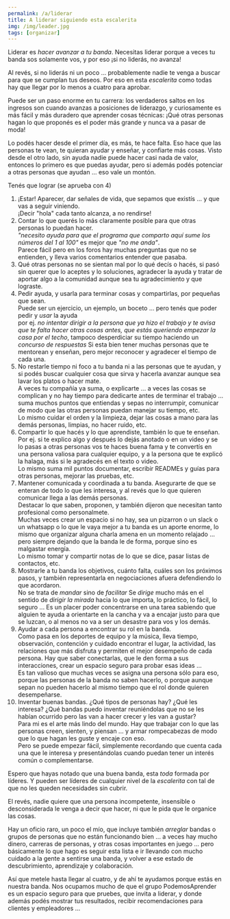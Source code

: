 ```yaml
---
permalink: /a/liderar
title: A liderar siguiendo esta escalerita
img: /img/leader.jpg
tags: [organizar]
---
```


Liderar es _hacer avanzar a tu banda_. Necesitas liderar porque a veces tu banda sos solamente vos, y por eso ¡si no liderás, no avanza!

Al revés, si no liderás ni un poco ... probablemente nadie te venga a buscar para que se cumplan tus deseos. Por eso en esta _escalerita_ como todas hay que llegar por lo menos a cuatro para aprobar.

Puede ser un paso enorme en tu carrera: los verdaderos saltos en los ingresos son cuando avanzas a posiciones de liderazgo, y curiosamente es más fácil y más duradero que aprender cosas técnicas: ¡Qué otras personas hagan lo que proponés es el poder más grande y nunca va a pasar de moda!

Lo podés hacer desde el primer día, es más, te hace falta. Eso hace que las personas te vean, te quieran ayudar y enseñar, y confiarte más cosas. Visto desde el otro lado, sin ayuda nadie puede hacer casi nada de valor, entonces lo primero es que puedas ayudar, pero si además podés potenciar a otras personas que ayudan ... eso vale un montón.

Tenés que lograr (se aprueba con 4)

1. ¡Estar! Aparecer, dar señales de vida, que sepamos que existís ... y que vas a seguir viniendo.  
    ¡Decir "hola" cada tanto alcanza, a no rendirse!
2. Contar lo que querés lo más claramente posible para que otras personas lo puedan hacer.  
    _"necesito ayuda para que el programa que comparto aquí sume los números del 1 al 100"_ es mejor que _"no me anda"_.  
   Parece fácil pero en los foros hay muchas preguntas que no se entienden, y lleva varios comentarios entender que pasaba.
3. Qué otras personas no se sientan mal por lo qué decís o hacés, si pasó sin querer que lo aceptes y lo soluciones, agradecer la ayuda y tratar de aportar algo a la comunidad aunque sea tu agradecimiento y que lograste.
4. Pedir ayuda, y usarla para terminar cosas y compartirlas, por pequeñas que sean.  
   Puede ser un ejercicio, un ejemplo, un boceto ... pero tenés que poder pedir y _usar_ la ayuda  
   por ej. _no intentar dirigir a la persona que ya hizo el trabajo y te avisa que te falta hacer otras cosas antes, que estás queriendo empezar la casa por el techo_, tampoco desperdiciar su tiempo haciendo un _concurso de respuestas_ Si esta bien tener muchas personas que te mentorean y enseñan, pero mejor reconocer y agradecer el tiempo de cada una.
5. No restarle tiempo ni foco a tu banda ni a las personas que te ayudan, y si podés buscar cualquier cosa que sirva y hacerla avanzar aunque sea lavar los platos o hacer mate.  
   A veces tu compañía ya suma, o explicarte ... a veces las cosas se complican y no hay tiempo para dedicarte antes de terminar el trabajo ... suma muchos puntos que entiendas y sepas no interrumpir, comunicar de modo que las otras personas puedan manejar su tiempo, etc.  
   Lo mismo cuidar el orden y la limpieza, dejar las cosas a mano para las demás personas, limpias, no hacer ruido, etc.
6. Compartir lo que hacés y lo que aprendiste, también lo que te enseñan.  
   Por ej. si te explico algo y después lo dejás anotado o en un video y se lo pasas a otras personas vos te haces buena fama y te convertís en una persona valiosa para cualquier equipo, y a la persona que te explicó la halaga, más si le agradecés en el texto o video.  
   Lo mismo suma mil puntos documentar, escribir READMEs y guías para otras personas, mejorar las pruebas, etc.
7. Mantener comunicada y coordinada a tu banda.
   Asegurarte de que se enteran de todo lo que les interesa, y al revés que lo que quieren comunicar llega a las demás personas.  
   Destacar lo que saben, proponen, y también dijeron que necesitan tanto profesional como personalmete.  
   Muchas veces crear un espacio si no hay, sea un pizarron o un slack o un whatsapp o lo que le vaya mejor a tu banda es un aporte enorme, lo mismo que organizar alguna charla amena en un momento relajado ... pero siempre dejando que la banda le de forma, porque sino es malgastar energía.  
   Lo mismo tomar y compartir notas de lo que se dice, pasar listas de contactos, etc.
8. Mostrarle a tu banda los objetivos, cuánto falta, cuáles son los próximos pasos, y también representarla en negociaciones afuera defendiendo lo que acordaron.  
   No se trata de _mandar_ sino de _facilitar_ Se _dirige_ mucho más en el sentido de _dirigir la mirada_ hacia lo que importa, lo práctico, lo fácil, lo seguro ... Es un placer poder concentrarse en una tarea sabiendo que alguien te ayuda a orientarte en la cancha y va a encajar justo para que se luzcan, o al menos no va a ser un desastre para vos y los demás.
9. Ayudar a cada persona a encontrar su rol en la banda.  
   Como pasa en los deportes de equipo y la música, lleva tiempo, observación, contención y cuidado encontrar el lugar, la actividad, las relaciones que más disfruta y permiten el mejor desempeño de cada persona. Hay que saber conectarlas, que le den forma a sus interacciones, crear un espacio seguro para probar esas ideas ...  
   Es tan valioso que muchas veces se asigna una persona sólo para eso, porque las personas de la banda no saben hacerlo, o porque aunque sepan no pueden hacerlo al mismo tiempo que el rol donde quieren desempeñarse.
10. Inventar buenas bandas.
   ¿Qué tipos de personas hay? ¿Qué les interesa? ¿Qué bandas puedo inventar reuniéndolas que no se les habían ocurrido pero las van a hacer crecer y les van a gustar?  
   Para mi es el arte más lindo del mundo. Hay que trabajar con lo que las personas creen, sienten, y piensan ... y armar rompecabezas de modo que lo que hagan les guste y encaje con eso.  
   Pero se puede empezar fácil, simplemente recordando que cuenta cada una que le interesa y presentándolas cuando puedan tener un interés común o complementarse.  

Espero que hayas notado que una buena banda, esta _toda_ formada por líderes. Y pueden ser líderes de cualquier nivel de la _escalerita_ con tal de que no les queden necesidades sin cubrir.

El revés, nadie quiere que una persona incompetente, insensible o desconsiderada le venga a decir que hacer, ni que le pida que le organice las cosas.

Hay un oficio raro, un poco el mío, que incluye también _arreglar_ bandas o grupos de personas que no están funcionando bien ... a veces hay mucho dinero, carreras de personas, y otras cosas importantes en juego ... pero básicamente lo que hago es seguir esta lista e ir llevando con mucho cuidado a la gente a sentirse una banda, y volver a ese estado de descubrimiento, aprendizaje y colaboración.

Así que metele hasta llegar al cuatro, y de ahí te ayudamos porque estás en nuestra banda. Nos ocupamos mucho de que el grupo PodemosAprender es un espacio seguro para que pruebes, que invita a liderar, y donde además podés mostrar tus resultados, recibir recomendaciones para clientes y empleadores ...
